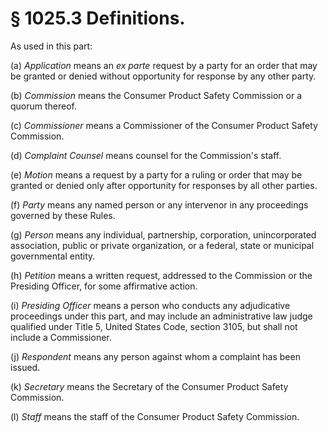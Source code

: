 # § 1025.3   Definitions.

As used in this part:


(a) *Application* means an *ex parte* request by a party for an order that may be granted or denied without opportunity for response by any other party.


(b) *Commission* means the Consumer Product Safety Commission or a quorum thereof.


(c) *Commissioner* means a Commissioner of the Consumer Product Safety Commission.


(d) *Complaint Counsel* means counsel for the Commission's staff.


(e) *Motion* means a request by a party for a ruling or order that may be granted or denied only after opportunity for responses by all other parties.


(f) *Party* means any named person or any intervenor in any proceedings governed by these Rules.


(g) *Person* means any individual, partnership, corporation, unincorporated association, public or private organization, or a federal, state or municipal governmental entity.


(h) *Petition* means a written request, addressed to the Commission or the Presiding Officer, for some affirmative action.


(i) *Presiding Officer* means a person who conducts any adjudicative proceedings under this part, and may include an administrative law judge qualified under Title 5, United States Code, section 3105, but shall not include a Commissioner.


(j) *Respondent* means any person against whom a complaint has been issued.


(k) *Secretary* means the Secretary of the Consumer Product Safety Commission.


(l) *Staff* means the staff of the Consumer Product Safety Commission.


